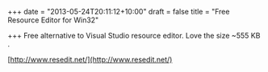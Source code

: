 +++
date = "2013-05-24T20:11:12+10:00"
draft = false
title = "Free Resource Editor for Win32"

+++
Free alternative to Visual Studio resource editor. Love the size ~555 KB .

[http://www.resedit.net/](http://www.resedit.net/)
<!--more-->